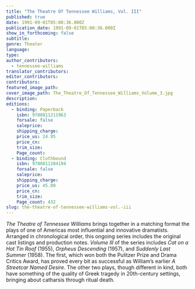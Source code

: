 ```yaml
---
title: "The Theatre Of Tennessee Williams, Vol. III"
published: true
date: 1991-09-01T05:00:36.000Z
publication_date: 1991-09-01T05:00:36.000Z
show_in_forthcoming: false
subtitle:
genre: Theater
language:
type:
author_contributors:
  - tennessee-williams
translator_contributors:
editor_contributors:
contributors:
featured_image_path:
cover_image_path: The_Theatre_Of_Tennessee_Williams_Volume_3.jpg
description:
editions:
  - binding: Paperback
    isbn: 9780811211963
    forsale: false
    saleprice:
    shipping_charge:
    price_us: 24.95
    price_cn:
    trim_size:
    Page_count:
  - binding: Clothbound
    isbn: 9780811204194
    forsale: false
    saleprice:
    shipping_charge:
    price_us: 45.00
    price_cn:
    trim_size:
    Page_count: 432
slug: the-theatre-of-tennessee-williams-vol.-iii
---
```


_The Theatre of Tennessee Williams_ brings together in a matching format the plays of one of Americas most influential and innovative dramatists. Arranged in chronological order, this ongoing series includes the original cast listings and production notes. _Volume Ill_ of the series includes _Cat on a Hot Tin Roof_ (1955), _Orpheus Descending_ (1957), and _Suddenly Last Summer_ (1958). The first, which won both the Pulitzer Prize and Drama Critics Award, has proved every bit as successful as William’s earlier _A Streetcar Named Desire_. The other two plays, though different in kind, both have something of the quality of Greek tragedy in 20th-century settings, bringing about catharsis through ritual death.

